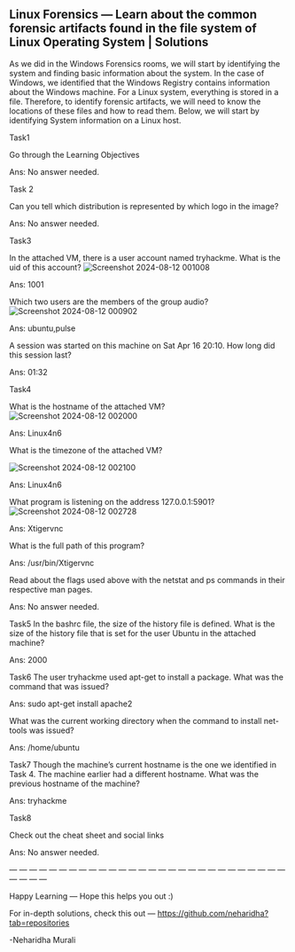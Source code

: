  ## Linux Forensics — Learn about the common forensic artifacts found in the file system of Linux Operating System | Solutions

As we did in the Windows Forensics rooms, we will start by identifying the system and finding basic information about the system. In the case of Windows, we identified that the Windows Registry contains information about the Windows machine. For a Linux system, everything is stored in a file. Therefore, to identify forensic artifacts, we will need to know the locations of these files and how to read them. Below, we will start by identifying System information on a Linux host.



Task1

Go through the Learning Objectives

Ans: No answer needed.

Task 2

Can you tell which distribution is represented by which logo in the image?

Ans: No answer needed.

Task3

In the attached VM, there is a user account named tryhackme. What is the uid of this account?
![Screenshot 2024-08-12 001008](https://github.com/user-attachments/assets/94f95b18-e61c-4b49-a145-72ea622770b1)

Ans: 1001

Which two users are the members of the group audio?
![Screenshot 2024-08-12 000902](https://github.com/user-attachments/assets/8a171459-4198-4c74-91eb-0d509046540e)

Ans: ubuntu,pulse

A session was started on this machine on Sat Apr 16 20:10. How long did this session last?

Ans: 01:32

Task4

What is the hostname of the attached VM?
![Screenshot 2024-08-12 002000](https://github.com/user-attachments/assets/1ffc1e31-a124-426e-a792-9112ae5b7590)

Ans: Linux4n6

What is the timezone of the attached VM?

![Screenshot 2024-08-12 002100](https://github.com/user-attachments/assets/4d9856f7-7fbf-4776-bb03-ad9b9a762430)

Ans: Linux4n6

What program is listening on the address 127.0.0.1:5901?
![Screenshot 2024-08-12 002728](https://github.com/user-attachments/assets/b86e676b-63d4-40c4-b63d-979e8b78e88b)

Ans: Xtigervnc

What is the full path of this program?

Ans: /usr/bin/Xtigervnc

Read about the flags used above with the netstat and ps commands in their respective man pages.

Ans: No answer needed.

Task5
In the bashrc file, the size of the history file is defined. What is the size of the history file that is set for the user Ubuntu in the attached machine?

Ans: 2000

Task6
The user tryhackme used apt-get to install a package. What was the command that was issued?

Ans: sudo apt-get install apache2

What was the current working directory when the command to install net-tools was issued?

Ans: /home/ubuntu

Task7
Though the machine’s current hostname is the one we identified in Task 4. The machine earlier had a different hostname. What was the previous hostname of the machine?

Ans: tryhackme

Task8

Check out the cheat sheet and social links

Ans: No answer needed.

— — — — — — — — — — — — — — — — — — — — — — — — — — — — — — — —

Happy Learning — Hope this helps you out :)

For in-depth solutions, check this out — https://github.com/neharidha?tab=repositories

-Neharidha Murali
